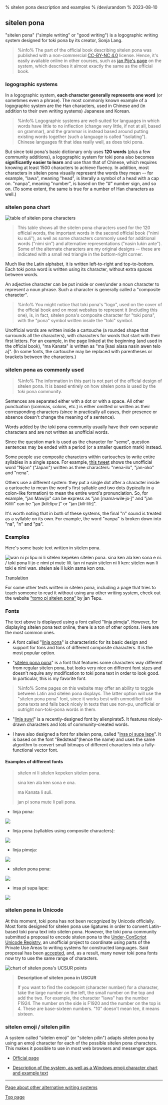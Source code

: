 % sitelen pona description and examples
% /dev/urandom
% 2023-08-10

## sitelen pona

"sitelen pona" ("simple writing" or "good writing") is a logographic writing
system designed for toki pona by its creator, Sonja Lang. 

> %info%
> The part of the official book describing sitelen pona was published with a
> non-commercial [CC-BY-NC 4.0](https://creativecommons.org/licenses/by-nc/4.0/) 
> license. Hence, it's easily available online in other courses,
> such as [jan Pije's page](http://tokipona.net/tp/janpije/hieroglyphs.php) 
> on the system, which describes it almost exactly the same as the official
> book.
>

### logographic systems

In a logographic system, **each character generally represents one word** (or
sometimes even a phrase). The most commonly known example of a logographic
system are the Han characters, used in Chinese and (in addition to their own
writing systems) Japanese and Korean.

> %info%
> Logographic systems are well-suited for languages in which words have little
> to no inflection (change very little, if not at all, based on grammar), and
> the grammar is instead based around putting existing words together (such a
> language is called "isolating"). Chinese languages fit that idea really well,
> as does toki pona.
>

But since toki pona's basic dictionary only uses **120 words** (plus a few
community additions), a logographic system for toki pona also becomes
**significantly easier to learn** and use than that of Chinese, which requires
knowing at least 1500 characters to achieve fluency. In addition, most
characters in sitelen pona visually represent the words they mean -- for
example, "lawa", meaning "head", is literally a symbol of a head with a cap on.
"nanpa", meaning "number", is based on the "\#" number sign, and so on. (To some
extent, the same is true for a number of Han characters as well.)

### sitelen pona chart

![table of sitelen pona characters](/sitelen_pona.gif)

> This table shows all the sitelen pona characters used for the 120 official
> words, the important words in the second official book ("nimi ku suli"), as
> well as some characters commonly used for additional words ("nimi sin") and
> alternative representations ("nasin lukin ante"). Some of the alternate
> characters are my original designs -- these are indicated with a small red
> triangle in the bottom-right corner.

Much like the Latin alphabet, it is written left-to-right and top-to-bottom.
Each toki pona word is written using its character, without extra spaces between
words.

An adjective character can be put inside or over/under a noun character to
represent a noun phrase. Such a character is generally called a "composite
character".

> %info%
> You might notice that toki pona's "logo", used on the cover of the official
> book and on most websites to represent it (including this one), is, in fact, sitelen pona's
> composite character for "toki pona", with the "pona" symbol written inside the
> "toki" symbol.

Unofficial words are written inside a cartouche (a rounded shape that
surrounds all the characters), with characters for words that start with their
first letters. For an example, in the page linked at the beginning (and used in
the official book), "ma Kanata" is written as "ma [kasi alasa nasin awen telo
a]". (In some fonts, the cartouche may be replaced with parentheses or brackets
between the characters.)

### sitelen pona as commonly used

> %info%
> The information in this part is not part of the official design of sitelen
> pona. It is based entirely on how sitelen pona is used by the toki pona
> community.

Sentences are separated either with a dot or with a space. All other punctuation
(commas, colons, etc.) is either omitted or written as their corresponding
characters (since in practically all cases, their presence or absence doesn't
change the meaning of a sentence).

Words added by the toki pona community usually have their own separate
characters and are not written as unofficial words.

Since the question mark is used as the character for "seme", question sentences
may be ended with a period (or a smaller question mark) instead.

Some people use composite characters within cartouches to write entire syllables
in a single space. For example, [this
tweet](https://twitter.com/qvarie/status/1291755067851251712) shows the
unofficial word "Nijon" ("Japan") written as three characters: "nena-ilo",
"jan-oko" and "nena".

Others use a different system: they put a single dot after a character inside a
cartouche to mean the word's first syllable and two dots (typically in a
colon-like formation) to mean the entire word's pronunciation. So, for example, "jan Mawijo" can
be express as "jan \[mama·wile·jo·\]" and "jan Kilili" can be "jan \[kili:lipu·\]" or "jan \[kili·lili:\]".

It's worth noting that in both of these systems, the final "n" sound is treated
as a syllable on its own. For example, the word "nanpa" is broken down into
"na", "n" and "pa".

### Examples

Here's some basic text written in sitelen pona. 

![wan ni pi lipu ni li sitelen kepeken sitelen pona. sina ken ala ken sona e ni.
/ toki pona li jo e nimi pi mute lili. tan ni nasin sitelen ni li ken: sitelen
wan li toki e nimi wan. sitelen ale li lukin sama kon
ona.](/sitelen_pona_example.png)

[Translation](id_answers.html#sp)

For some other texts written in sitelen pona, including a page that tries to
teach someone to read it without using any other writing system, check out the
website ["tomo pi sitelen pona"](https://davidar.github.io/tp/) by jan Tepu.

### Fonts

The text above is displayed using a font called "linja pimeja". However, for
displaying sitelen pona text online, there is a ton of other options. Here are
the most common ones.

 * A font called "[linja pona](musilili.net/linja-pona/)" is characteristic for
   its basic design and support for tons and tons of different composite
   characters. It is the most popular option.

 * "[sitelen pona pona](https://jackhumbert.github.io/sitelen-pona-pona/)" is a
   font that features some characters way different from regular sitelen pona,
   but looks very nice on different font sizes and doesn't require any
   modification to toki pona text in order to look good. In particular, this is
   my favorite font.

> %info%
> Some pages on this website may offer an ability to toggle between Latin and
> sitelen pona displays. The latter option will use the "sitelen pona pona"
> font, since it works best with unmodified toki pona texts and falls back
> nicely in texts that use non-pu, unofficial or outright non-toki-pona
> words in them.
>

 * "[linja suwi](https://linjasuwi.ap5.dev/)" is a recently-designed font by
   alienpirate5. It features nicely-drawn characters and lots of
   community-created words.

 * I have also designed a font for sitelen pona, called "[insa pi supa
 lape](supalape.html)". It is based on the font "Bedstead"(hence the name) and
uses the same algorithm to convert small bitmaps of different characters into a
fully-functional vector font.

#### Examples of different fonts

>
> sitelen ni li sitelen kepeken sitelen pona.
>
> sina ken ala ken sona e ona.
>
> ma Kanata li suli.
>
> jan pi sona mute li pali pona.
>

* linja pona:

![](/lpona.png)

* linja pona (syllables using composite characters):

![](/lpona2.png)

* linja pimeja:

![](/lpimeja.png)

* sitelen pona pona:

![](/spp.png)

* insa pi supa lape:

![](/insa.png)

### sitelen pona in Unicode

At this moment, toki pona has not been recognized by Unicode officially. Most 
fonts designed for sitelen pona use ligatures in order to convert Latin-based 
toki pona text into sitelen pona. However, the toki pona community submitted a 
proposal to encode sitelen pona to the
[Under-ConScript Unicode Registry](https://www.kreativekorp.com/ucsur/), an 
unofficial project to coordinate using parts of the Private Use Areas to writing 
systems for constructed languages. Said proposal has been 
[accepted](https://www.kreativekorp.com/ucsur/charts/sitelen.html), and, as a 
result, many newer toki pona fonts now try to use the same range of characters.

![chart of sitelen pona's UCSUR points](/sitelen_ucsur.gif)

> **Description of sitelen pona in USCUR**
> 
> If you want to find the codepoint (character number) for a character, take 
> the large number on the left, the small number on the top and add the two. For 
> example, the character "lawa" has the number F1924. The number on the side is 
> F1920 and the number on the top is 4. These are base-sixteen numbers. "10" 
> doesn't mean ten, it means sixteen.

### sitelen emoji / sitelen pilin

A system called "sitelen emoji" (or "sitelen pilin") adapts sitelen pona by
using an emoji character for each of the possible sitelen pona characters. This
makes it possible to use in most web browsers and messenger apps.

* [Official page](https://sites.google.com/view/sitelenemoji)

* [Description of the system, as well as a Windows emoji character chart and
example text](https://omniglot.com/conscripts/sitelenemoji.htm)

---

[Page about other alternative writing systems](id_x2.html)

[Top page](id_index.html)


